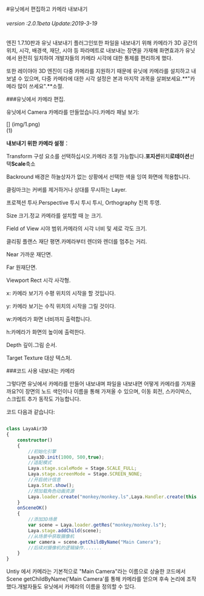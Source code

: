 #유닛에서 편집하고 카메라 내보내기

###### *version :2.0.1beta   Update:2019-3-19*

엔진 1.7.10판과 유닛 내보내기 플러그인또한 파일을 내보내기 위해 카메라가 3D 공간의 위치, 시각, 배경색, 재단, 시야 등 파라메트로 내보내는 장면을 가재해 화면효과가 유닛에서 완전히 일치하여 개발자들의 카메라 시각에 대한 통제를 편리하게 했다.

또한 레이야아 3D 엔진이 다중 카메라를 지원하기 때문에 유닛에 카메라를 설치하고 내보낼 수 있으며, 다중 카메라에 대한 시각 설정은 본과 마지막 과목을 살펴보세요.**"카메라 많이 쓰세요".**소절.

###유닛에서 카메라 편집.

유닛에서 Camera 카메라를 만들었습니다.카메라 패널 보기:

[] (img/1.png)<br>(1)

**내보내기 위한 카메라 설정**：

Transform 구성 요소를 선택하십시오.카메라 조절 가능합니다.**포지션**위치**로테이션**선택**Scale**축소

Backround 배경은 하늘상자가 없는 상황에서 선택한 색을 잉여 화면에 적용합니다.

클링마크는 커버를 제거하거나 상대를 무시하는 Layer.

프로젝션 투사.Perspective 투시 투시 투시, Orthography 친목 투영.

Size 크기.정교 카메라를 설치할 때 눈 크기.

Field of View 시야 범위.카메라의 시각 너비 및 세로 각도 크기.

클리핑 플랜스 재단 평면.카메라부터 렌더와 렌더를 멈추는 거리.

Near 가까운 재단면.

Far 원재단면.

Viewport Rect 시각 사각형.

x: 카메라 보기가 수평 위치의 시작을 할 것입니다.

y: 카메라 보기는 수직 위치의 시작을 그릴 것이다.

w:카메라가 화면 너비까지 출력합니다.

h:카메라가 화면의 높이에 출력한다.

Depth 깊이.그림 순서.

Target Texture 대상 텍스처.

###코드 사용 내보내는 카메라

그렇다면 유닛에서 카메라를 만들어 내보내며 파일을 내보내면 어떻게 카메라를 가져올까요?이 장면의 노드 색인이나 이름을 통해 가져올 수 있으며, 이동 회전, 스카이박스, 스크립트 추가 동작도 가능합니다.

코드 다음과 같습니다:


```typescript

class LayaAir3D
{
    constructor() 
    {
        //初始化引擎
        Laya3D.init(1000, 500,true);            
        //适配模式
        Laya.stage.scaleMode = Stage.SCALE_FULL;
        Laya.stage.screenMode = Stage.SCREEN_NONE;
        //开启统计信息
        Laya.Stat.show();            
        //预加载角色动画资源
        Laya.loader.create("monkey/monkey.ls",Laya.Handler.create(this,this.onSceneOK));
    }        
    onSceneOK()
    {
        //添加3D场景
        var scene = Laya.loader.getRes("monkey/monkey.ls");
        Laya.stage.addChild(scene);  
        //从场景中获取摄像机
        var camera = scene.getChildByName("Main Camera");
        //后续对摄像机的逻辑操作.......
    }
}
```


Untiy 에서 카메라는 기본적으로 "Main Camera"라는 이름으로 상술한 코드에서 Scene getChildByName('Main Camera'를 통해 카메라를 얻으며 후속 논리에 조작했다.개발자들도 유닛에서 카메라의 이름을 정의할 수 있다.

